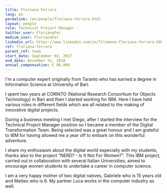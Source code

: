 ```yaml
---
title: Floriana Ferrara
lang: en
permalink: /en/people/floriana-ferrara.html
layout: people
role: Technical Project Manager
twitter_user: FlorianaFer
medium_user: FlorianaFer
linkedin_url: https://www.linkedin.com/in/filomena-floriana-ferrara-50588912 
ref: floriana-ferrara
parent_ref: team
start_date: September 04, 2017
end_date: December 31, 2018
annual_compensation: € 80,000
---
```

I'm a computer expert originally from Taranto who has earned a degree in Information Science at University of Bari. 

I spent two years at CORINTO (National Research Consortium for Objects Technology) in Bari and then I started working for IBM. 
Here I have held various roles in different fields which are all related to the making of innovative digital projects.

During a business meeting I met Diego, after I started the interview for the Technical Project Manager position so I became a member of the Digital Transformation Team. Being selected was a great honour and I am grateful to IBM for having allowed me a year off to embark on this wonderful adventure.

I share my enthusiasm about the digital world especially with my students, thanks also to the project "NERD? - Is It Not For Women?". This IBM project, carried out in collaboration with several Italian Universities, aimed to encourage women students to undertake a career in computer science.

I am a very happy mother of two digital natives, Gabriele who is 15 years old and Matteo who is 6. My partner Luca works in the computer industry as well.


